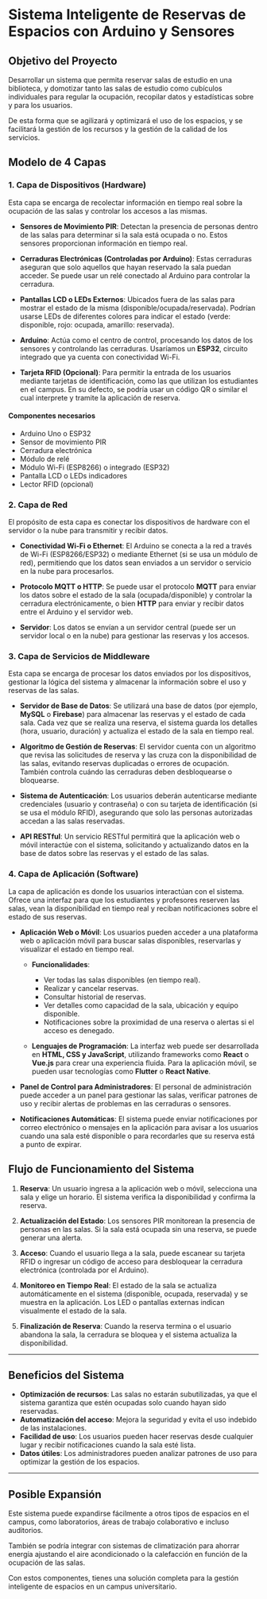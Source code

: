 # **Sistema Inteligente de Reservas de Espacios con Arduino y Sensores**

## **Objetivo del Proyecto**

Desarrollar un sistema que permita reservar salas de estudio en una biblioteca,
y domotizar tanto las salas de estudio como cubículos individuales para regular
la ocupación, recopilar datos y estadísticas sobre y para los usuarios.

De esta forma que se agilizará y optimizará el uso de los espacios, y se
facilitará la gestión de los recursos y la gestión de la calidad de los
servicios.

## **Modelo de 4 Capas**

### **1. Capa de Dispositivos (Hardware)**

Esta capa se encarga de recolectar información en tiempo real sobre la ocupación
de las salas y controlar los accesos a las mismas.

- **Sensores de Movimiento PIR**: Detectan la presencia de personas dentro de las
salas para determinar si la sala está ocupada o no. Estos sensores proporcionan
información en tiempo real.
  
- **Cerraduras Electrónicas (Controladas por Arduino)**: Estas cerraduras aseguran
que solo aquellos que hayan reservado la sala puedan acceder. Se puede usar un
relé conectado al Arduino para controlar la cerradura.

- **Pantallas LCD o LEDs Externos**: Ubicados fuera de las salas para mostrar el
estado de la misma (disponible/ocupada/reservada). Podrían usarse LEDs de
diferentes colores para indicar el estado (verde: disponible, rojo: ocupada,
amarillo: reservada).

- **Arduino**: Actúa como el centro de control, procesando los datos de los sensores
y controlando las cerraduras. Usaríamos un **ESP32**, circuito integrado que ya
cuenta con conectividad Wi-Fi.

- **Tarjeta RFID (Opcional)**: Para permitir la entrada de los usuarios mediante
tarjetas de identificación, como las que utilizan los estudiantes en el campus.
En su defecto, se podría usar un código QR o similar el cual interprete y
tramite la aplicación de reserva.

#### **Componentes necesarios**

- Arduino Uno o ESP32
- Sensor de movimiento PIR
- Cerradura electrónica
- Módulo de relé
- Módulo Wi-Fi (ESP8266) o integrado (ESP32)
- Pantalla LCD o LEDs indicadores
- Lector RFID (opcional)

### **2. Capa de Red**

El propósito de esta capa es conectar los dispositivos de hardware con el servidor
o la nube para transmitir y recibir datos.

- **Conectividad Wi-Fi o Ethernet**: El Arduino se conecta a la red a través de
Wi-Fi (ESP8266/ESP32) o mediante Ethernet (si se usa un módulo de red), permitiendo
que los datos sean enviados a un servidor o servicio en la nube para procesarlos.
  
- **Protocolo MQTT o HTTP**: Se puede usar el protocolo **MQTT** para enviar los
datos sobre el estado de la sala (ocupada/disponible) y controlar la cerradura
electrónicamente, o bien **HTTP** para enviar y recibir datos entre el Arduino y
el servidor web.

- **Servidor**: Los datos se envían a un servidor central (puede ser un servidor
local o en la nube) para gestionar las reservas y los accesos.

### **3. Capa de Servicios de Middleware**

Esta capa se encarga de procesar los datos enviados por los dispositivos, gestionar
la lógica del sistema y almacenar la información sobre el uso y reservas de las
salas.

- **Servidor de Base de Datos**: Se utilizará una base de datos (por ejemplo,
**MySQL** o **Firebase**) para almacenar las reservas y el estado de cada sala.
Cada vez que se realiza una reserva, el sistema guarda los detalles (hora,
usuario, duración) y actualiza el estado de la sala en tiempo real.

- **Algoritmo de Gestión de Reservas**: El servidor cuenta con un algoritmo que
revisa las solicitudes de reserva y las cruza con la disponibilidad de las salas,
evitando reservas duplicadas o errores de ocupación. También controla cuándo las
cerraduras deben desbloquearse o bloquearse.

- **Sistema de Autenticación**: Los usuarios deberán autenticarse mediante
credenciales (usuario y contraseña) o con su tarjeta de identificación (si se
usa el módulo RFID), asegurando que solo las personas autorizadas accedan a las
salas reservadas.

- **API RESTful**: Un servicio RESTful permitirá que la aplicación web o móvil
interactúe con el sistema, solicitando y actualizando datos en la base de datos
sobre las reservas y el estado de las salas.

### **4. Capa de Aplicación (Software)**

La capa de aplicación es donde los usuarios interactúan con el sistema.
Ofrece una interfaz para que los estudiantes y profesores reserven las salas,
vean la disponibilidad en tiempo real y reciban notificaciones sobre el estado
de sus reservas.

- **Aplicación Web o Móvil**: Los usuarios pueden acceder a una plataforma web
o aplicación móvil para buscar salas disponibles, reservarlas y visualizar el
estado en tiempo real.
  
  - **Funcionalidades**:
    - Ver todas las salas disponibles (en tiempo real).
    - Realizar y cancelar reservas.
    - Consultar historial de reservas.
    - Ver detalles como capacidad de la sala, ubicación y equipo disponible.
    - Notificaciones sobre la proximidad de una reserva o alertas si el acceso
    es denegado.
  
  - **Lenguajes de Programación**: La interfaz web puede ser desarrollada en
  **HTML, CSS y JavaScript**, utilizando frameworks como **React** o **Vue.js**
  para crear una experiencia fluida. Para la aplicación móvil, se pueden usar
  tecnologías como **Flutter** o **React Native**.

- **Panel de Control para Administradores**: El personal de administración puede
acceder a un panel para gestionar las salas, verificar patrones de uso y recibir
alertas de problemas en las cerraduras o sensores.

- **Notificaciones Automáticas**: El sistema puede enviar notificaciones por
correo electrónico o mensajes en la aplicación para avisar a los usuarios cuando
una sala esté disponible o para recordarles que su reserva está a punto de expirar.

## **Flujo de Funcionamiento del Sistema**

1. **Reserva**: Un usuario ingresa a la aplicación web o móvil, selecciona una
sala y elige un horario. El sistema verifica la disponibilidad y confirma la
reserva.
  
2. **Actualización del Estado**: Los sensores PIR monitorean la presencia de
personas en las salas. Si la sala está ocupada sin una reserva, se puede generar
una alerta.

3. **Acceso**: Cuando el usuario llega a la sala, puede escanear su tarjeta RFID
o ingresar un código de acceso para desbloquear la cerradura electrónica
(controlada por el Arduino).

4. **Monitoreo en Tiempo Real**: El estado de la sala se actualiza automáticamente
en el sistema (disponible, ocupada, reservada) y se muestra en la aplicación.
Los LED o pantallas externas indican visualmente el estado de la sala.

5. **Finalización de Reserva**: Cuando la reserva termina o el usuario abandona
la sala, la cerradura se bloquea y el sistema actualiza la disponibilidad.

---

## **Beneficios del Sistema**

- **Optimización de recursos**: Las salas no estarán subutilizadas, ya que el
sistema garantiza que estén ocupadas solo cuando hayan sido reservadas.
- **Automatización del acceso**: Mejora la seguridad y evita el uso indebido de
las instalaciones.
- **Facilidad de uso**: Los usuarios pueden hacer reservas desde cualquier lugar
y recibir notificaciones cuando la sala esté lista.
- **Datos útiles**: Los administradores pueden analizar patrones de uso para
optimizar la gestión de los espacios.

---

## **Posible Expansión**

Este sistema puede expandirse fácilmente a otros tipos de espacios en el campus,
como laboratorios, áreas de trabajo colaborativo e incluso auditorios.

También se podría integrar con sistemas de climatización para ahorrar energía
ajustando el aire acondicionado o la calefacción en función de la ocupación de
las salas.

Con estos componentes, tienes una solución completa para la gestión inteligente
de espacios en un campus universitario.
